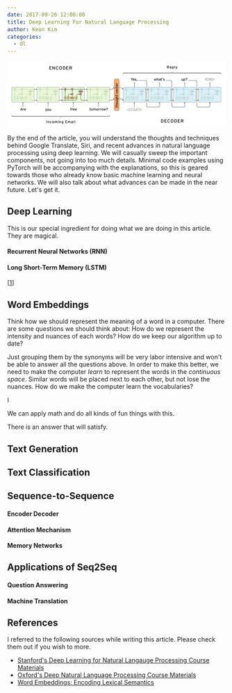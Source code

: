 ```yaml
---
date: 2017-09-26 12:00:00
title: Deep Learning For Natural Language Processing
author: Keon Kim
categories:
  - dl
---
```


![seq2seq.png](/images/deep-nlp/seq2seq.png)

By the end of the article, you will understand the thoughts and techniques behind Google Translate, Siri, and recent advances in natural language processing using deep learning. We will casually sweep the important components, not going into too much details. Minimal code examples using PyTorch will be accompanying with the explanations, so this is geared towards those who already know basic machine learning and neural networks. We will also talk about what advances can be made in the near future. Let's get it.

<!--more-->

## Deep Learning

This is our special ingredient for doing what we are doing in this article. They are magical.

#### Recurrent Neural Networks (RNN)

#### Long Short-Term Memory (LSTM)

[[1][1]]

## Word Embeddings

Think how we should represent the meaning of a word in a computer. There are some questions we should think about: How do we represent the intensity and nuances of each words? How do we keep our algorithm up to date?

Just grouping them by the synonyms will be very labor intensive and won't be able to answer all the questions above. In order to make this better, we need to make the computer *learn* to represent the words in the *continuous space*. Similar words will be placed next to each other, but not lose the nuances. How do we make the computer learn the vocabularies?

I

We can apply math and do all kinds of fun things with this.

There is an answer that will satisfy.


## Text Generation

## Text Classification

## Sequence-to-Sequence

#### Encoder Decoder

#### Attention Mechanism

#### Memory Networks

## Applications of Seq2Seq

#### Question Answering

#### Machine Translation


## References

I referred to the following sources while writing this article. Please check them out if you wish to more.

[1]: http://web.eecs.utk.edu/~itamar/courses/ECE-692/Bobby_paper1.pdf "LSTM"

* [Stanford's Deep Learning for Natural Langauge Processing Course Materials](http://cs224d.stanford.edu/index.html)
* [Oxford's Deep Natural Language Processing Course Materials](https://github.com/oxford-cs-deepnlp-2017/lectures)
* [Word Embeddings: Encoding Lexical Semantics](http://pytorch.org/tutorials/beginner/nlp/word_embeddings_tutorial.html)
